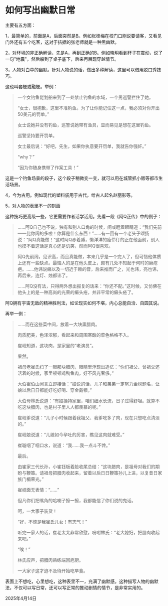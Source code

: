 # 如何写出幽默日常

主要有五方面：

1，最简单的，前面是A，后面突然是B。例如张桂梅在校门口刚说要请客，又看见门外还有五个吃客，这对于拮据的张老师就是一种黑幽默。

2，对环境的非正确解读，先是A，再到正确的B。例如晓玥看到杯子在震动，说了一句"地震"，然后躲到了桌子底下，后来再展现穿越情节。

3，人物对白中的幽默。针对人物说的话，做出多种解读，这里可以借用脱口秀技巧。

这也叫套梗或融梗。举例：

> 一个女钓鱼佬划船来到了一处禁止钓鱼的水域，一个男巡警拦住了她。
>
> “女士，很抱歉，这里不准钓鱼。为了让你能记住这一点，我必须对你开出50美元的罚单。”
>
> 女士说她并没有钓鱼，巡警说她带有渔具，显而易见是想在这里钓鱼。
>
> 巡警坚持要开罚单。
>
> 女士最后说：“好吧，先生，如果你执意要开罚单，我就告你强奸。”
>
> “why？”
>
> “因为你随身携带了作案工具！”

这是一个钓鱼场景的段子，这个段子稍微变一变，就可以用在城管抓小贩等都市生活场景。

4，今为古用。例如现代的塑料袋用于古代，给古人起名赵丽影等。

5，对人物的表里不一的刻画

这种技巧更高级一些，它更需要作者活学活用。先看一段《阿Q正传》中的例子：

> ……阿Q自己也不说，独有和别人口角的时候，间或瞪着眼睛道：“我们先前——比你阔的多啦！你算是什么东西！”……有一回有一个老头子颂扬说：“阿Q真能做！”这时阿Q赤着膊，懒洋洋的瘦伶仃的正在他面前，别人也摸不着这话是真心还是讥笑，然而阿Q很喜欢。
>
> 阿Q先前阔，见识高，而且真能做，本来几乎是一个完人了，但可惜他体质上还有一些缺点。最恼人的是在他头皮上，颇有几处不知起于何时的癞疮疤。……他讳说癞以及一切近于赖的音，后来推而广之，光也讳，亮也讳，再后来，连灯、烛都讳了。
>
> ……阿Q没有法，只得两外想出报复的话来：“你还不配。”这时候，又仿佛在他头上的是一种高尚的光荣的癞头疮，并非平常的癞头疮了。

阿Q拥有宇宙无敌的精神胜利法，如论现实如何不堪，内心总能自洽、自圆其说。

再举一例：

> ……而在这些菜中间，放着一大块熏腊肉。
>
> 肉质肥美，色泽浓郁，看起来和周围寒酸的菜色格格不入。
>
> 崔岘知道，这块肉，是家里的“老演员”。
>
> 果然。
>
> 祖母老崔氏扫了一眼那块腊肉，眼睛里浮现出追忆：“你们祖父、曾祖父还活着的时候，家里顿顿鸡鸭鱼肉，好不风光奢侈。”
>
> 大伯崔伯山闻言立即接话：“娘说的话，儿子和弟弟一定努力金榜题名，让娘以后日日都能好吃好喝、穿金戴银。”
>
> 大伯母林氏说道：“有娘操持家里，咱们细水长流，日子过得舒坦。就算不吃这块腊肉，也是村子里人人都羡慕的呢。”
>
> 崔岘爹说道：“儿子小时候跟着我祖父、我爹吃多了肉，现在只想吃点清淡的。”
>
> 崔岘娘说道：“儿媳如今孕吐的厉害，瞧见这肉就难受。”
>
> 崔璇咽了咽口水，说道：“我……我一点斗不馋。”
>
> 最后。
>
> 由崔家三代长孙，小崔钰板着脸收尾总结：“这块腊肉，是祖母对我们的期盼与鞭策。请祖母把腊肉收起来，留着以后日日鞭策孙儿上进，以复昔日家族门楣荣光。”
>
> 崔岘面无表情：“……”
>
> 但凡你们把嘴角的哈喇子擦一擦，我都能信了你们说的鬼话。
>
> 呵，一大家子装货！
>
> “好，不愧是我崔氏儿女！有志气！”
>
> 听完一家人的话，崔老太太非常欣慰，吩咐林氏：“老大媳妇，把腊肉收起来吧。”
>
> “唉！”
>
> 林氏应声，把腊肉熟练端回庖厨。
>
> 一大家子这才迫不及待开始吃早食。

表面上不想吃，心里想吃，这种表里不一，充满了幽默感。这种描写人物的幽默法，不仅可以写日常，还可以写正常的推动剧情的情节，是非常实用的。

2025年4月14日



